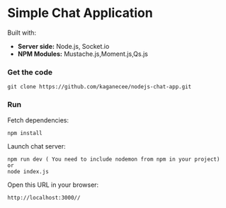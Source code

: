 # Simple Chat Application

Built with:

  - <strong>Server side:</strong> Node.js, Socket.io
  - <strong>NPM Modules:</strong> Mustache.js,Moment.js,Qs.js

### Get the code

    git clone https://github.com/kaganecee/nodejs-chat-app.git

### Run

Fetch dependencies:

    npm install

Launch chat server:

    npm run dev ( You need to include nodemon from npm in your project)
    or 
    node index.js

Open this URL in your browser:

    http://localhost:3000//

